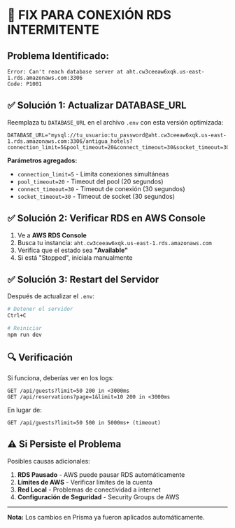 # 🚨 FIX PARA CONEXIÓN RDS INTERMITENTE

## Problema Identificado:
```
Error: Can't reach database server at aht.cw3ceeaw6xqk.us-east-1.rds.amazonaws.com:3306
Code: P1001
```

## ✅ Solución 1: Actualizar DATABASE_URL

Reemplaza tu `DATABASE_URL` en el archivo `.env` con esta versión optimizada:

```env
DATABASE_URL="mysql://tu_usuario:tu_password@aht.cw3ceeaw6xqk.us-east-1.rds.amazonaws.com:3306/antigua_hotels?connection_limit=5&pool_timeout=20&connect_timeout=30&socket_timeout=30"
```

**Parámetros agregados:**
- `connection_limit=5` - Limita conexiones simultáneas
- `pool_timeout=20` - Timeout del pool (20 segundos)
- `connect_timeout=30` - Timeout de conexión (30 segundos)  
- `socket_timeout=30` - Timeout de socket (30 segundos)

## ✅ Solución 2: Verificar RDS en AWS Console

1. Ve a **AWS RDS Console**
2. Busca tu instancia: `aht.cw3ceeaw6xqk.us-east-1.rds.amazonaws.com`
3. Verifica que el estado sea **"Available"**
4. Si está "Stopped", iníciala manualmente

## ✅ Solución 3: Restart del Servidor

Después de actualizar el `.env`:

```bash
# Detener el servidor
Ctrl+C

# Reiniciar
npm run dev
```

## 🔍 Verificación

Si funciona, deberías ver en los logs:
```
GET /api/guests?limit=50 200 in <3000ms
GET /api/reservations?page=1&limit=10 200 in <3000ms
```

En lugar de:
```
GET /api/guests?limit=50 500 in 5000ms+ (timeout)
```

## ⚠️ Si Persiste el Problema

Posibles causas adicionales:
1. **RDS Pausado** - AWS puede pausar RDS automáticamente
2. **Límites de AWS** - Verificar límites de la cuenta
3. **Red Local** - Problemas de conectividad a internet
4. **Configuración de Seguridad** - Security Groups de AWS

---
**Nota:** Los cambios en Prisma ya fueron aplicados automáticamente.



